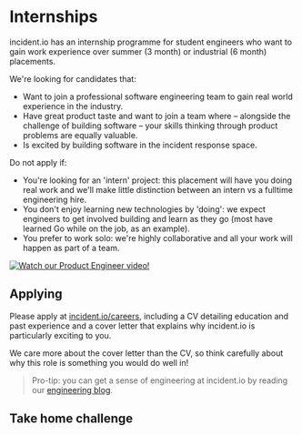 # Internships

incident.io has an internship programme for student engineers who want to gain
work experience over summer (3 month) or industrial (6 month) placements.

We're looking for candidates that:

- Want to join a professional software engineering team to gain real world
  experience in the industry.
- Have great product taste and want to join a team where – alongside the
  challenge of building software – your skills thinking through product problems
  are equally valuable.
- Is excited by building software in the incident response space.

Do not apply if:

- You're looking for an 'intern' project: this placement will have you doing
  real work and we'll make little distinction between an intern vs a fulltime
  engineering hire.
- You don't enjoy learning new technologies by 'doing': we expect engineers to
  get involved building and learn as they go (most have learned Go while on the
  job, as an example).
- You prefer to work solo: we're highly collaborative and all your work will
  happen as part of a team.

[![Watch our Product Engineer video!](https://img.youtube.com/vi/I7i8WabFHcY/default.jpg)](https://youtu.be/I7i8WabFHcY)

## Applying

Please apply at [incident.io/careers](https://incident.io/careers), including a
CV detailing education and past experience and a cover letter that explains why
incident.io is particularly exciting to you.

We care more about the cover letter than the CV, so think carefully about why
this role is something you would do well in!

> Pro-tip: you can get a sense of engineering at incident.io by reading our
> [engineering blog](https://incident.io/blog/engineering).

## Take home challenge
